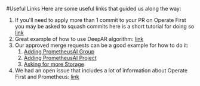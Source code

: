 #Useful Links
Here are some useful links that guided us along the way:
1. If you'll need to apply more than 1 commit to your PR on Operate First you may be asked to squash commits here is a short tutorial for doing so [link](https://www.youtube.com/watch?v=8j0H6urZ-bU&ab_channel=AlexEllis)
2. Great example of how to use DeepAR algorithm: [link](https://github.com/zhykoties/TimeSeries)
3. Our approved merge requests can be a good example for how to do it:
   1. [Adding PrometheusAI Group](https://github.com/operate-first/apps/pull/1308)
   2. [Adding PrometheusAI Project](https://github.com/operate-first/apps/pull/1375)
   3. [Asking for more Storage](https://github.com/operate-first/apps/pull/1567)
4. We had an open issue that includes a lot of information about Operate First and Prometheus: [link](https://github.com/operate-first/support/issues/454)